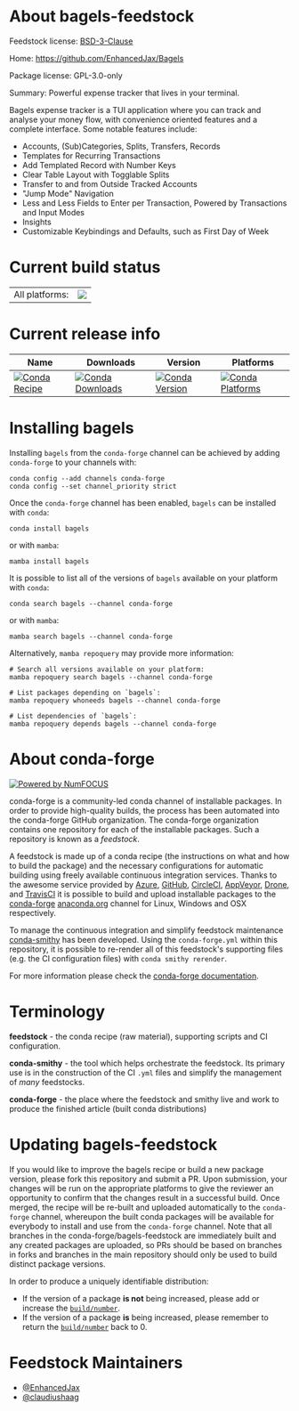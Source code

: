 About bagels-feedstock
======================

Feedstock license: [BSD-3-Clause](https://github.com/conda-forge/bagels-feedstock/blob/main/LICENSE.txt)

Home: https://github.com/EnhancedJax/Bagels

Package license: GPL-3.0-only

Summary: Powerful expense tracker that lives in your terminal.

Bagels expense tracker is a TUI application where you can track and analyse your money flow, with convenience oriented features and a complete interface.
Some notable features include:
- Accounts, (Sub)Categories, Splits, Transfers, Records
- Templates for Recurring Transactions
- Add Templated Record with Number Keys
- Clear Table Layout with Togglable Splits
- Transfer to and from Outside Tracked Accounts
- "Jump Mode" Navigation
- Less and Less Fields to Enter per Transaction, Powered by Transactions and Input Modes
- Insights
- Customizable Keybindings and Defaults, such as First Day of Week

Current build status
====================


<table><tr><td>All platforms:</td>
    <td>
      <a href="https://dev.azure.com/conda-forge/feedstock-builds/_build/latest?definitionId=24670&branchName=main">
        <img src="https://dev.azure.com/conda-forge/feedstock-builds/_apis/build/status/bagels-feedstock?branchName=main">
      </a>
    </td>
  </tr>
</table>

Current release info
====================

| Name | Downloads | Version | Platforms |
| --- | --- | --- | --- |
| [![Conda Recipe](https://img.shields.io/badge/recipe-bagels-green.svg)](https://anaconda.org/conda-forge/bagels) | [![Conda Downloads](https://img.shields.io/conda/dn/conda-forge/bagels.svg)](https://anaconda.org/conda-forge/bagels) | [![Conda Version](https://img.shields.io/conda/vn/conda-forge/bagels.svg)](https://anaconda.org/conda-forge/bagels) | [![Conda Platforms](https://img.shields.io/conda/pn/conda-forge/bagels.svg)](https://anaconda.org/conda-forge/bagels) |

Installing bagels
=================

Installing `bagels` from the `conda-forge` channel can be achieved by adding `conda-forge` to your channels with:

```
conda config --add channels conda-forge
conda config --set channel_priority strict
```

Once the `conda-forge` channel has been enabled, `bagels` can be installed with `conda`:

```
conda install bagels
```

or with `mamba`:

```
mamba install bagels
```

It is possible to list all of the versions of `bagels` available on your platform with `conda`:

```
conda search bagels --channel conda-forge
```

or with `mamba`:

```
mamba search bagels --channel conda-forge
```

Alternatively, `mamba repoquery` may provide more information:

```
# Search all versions available on your platform:
mamba repoquery search bagels --channel conda-forge

# List packages depending on `bagels`:
mamba repoquery whoneeds bagels --channel conda-forge

# List dependencies of `bagels`:
mamba repoquery depends bagels --channel conda-forge
```


About conda-forge
=================

[![Powered by
NumFOCUS](https://img.shields.io/badge/powered%20by-NumFOCUS-orange.svg?style=flat&colorA=E1523D&colorB=007D8A)](https://numfocus.org)

conda-forge is a community-led conda channel of installable packages.
In order to provide high-quality builds, the process has been automated into the
conda-forge GitHub organization. The conda-forge organization contains one repository
for each of the installable packages. Such a repository is known as a *feedstock*.

A feedstock is made up of a conda recipe (the instructions on what and how to build
the package) and the necessary configurations for automatic building using freely
available continuous integration services. Thanks to the awesome service provided by
[Azure](https://azure.microsoft.com/en-us/services/devops/), [GitHub](https://github.com/),
[CircleCI](https://circleci.com/), [AppVeyor](https://www.appveyor.com/),
[Drone](https://cloud.drone.io/welcome), and [TravisCI](https://travis-ci.com/)
it is possible to build and upload installable packages to the
[conda-forge](https://anaconda.org/conda-forge) [anaconda.org](https://anaconda.org/)
channel for Linux, Windows and OSX respectively.

To manage the continuous integration and simplify feedstock maintenance
[conda-smithy](https://github.com/conda-forge/conda-smithy) has been developed.
Using the ``conda-forge.yml`` within this repository, it is possible to re-render all of
this feedstock's supporting files (e.g. the CI configuration files) with ``conda smithy rerender``.

For more information please check the [conda-forge documentation](https://conda-forge.org/docs/).

Terminology
===========

**feedstock** - the conda recipe (raw material), supporting scripts and CI configuration.

**conda-smithy** - the tool which helps orchestrate the feedstock.
                   Its primary use is in the construction of the CI ``.yml`` files
                   and simplify the management of *many* feedstocks.

**conda-forge** - the place where the feedstock and smithy live and work to
                  produce the finished article (built conda distributions)


Updating bagels-feedstock
=========================

If you would like to improve the bagels recipe or build a new
package version, please fork this repository and submit a PR. Upon submission,
your changes will be run on the appropriate platforms to give the reviewer an
opportunity to confirm that the changes result in a successful build. Once
merged, the recipe will be re-built and uploaded automatically to the
`conda-forge` channel, whereupon the built conda packages will be available for
everybody to install and use from the `conda-forge` channel.
Note that all branches in the conda-forge/bagels-feedstock are
immediately built and any created packages are uploaded, so PRs should be based
on branches in forks and branches in the main repository should only be used to
build distinct package versions.

In order to produce a uniquely identifiable distribution:
 * If the version of a package **is not** being increased, please add or increase
   the [``build/number``](https://docs.conda.io/projects/conda-build/en/latest/resources/define-metadata.html#build-number-and-string).
 * If the version of a package **is** being increased, please remember to return
   the [``build/number``](https://docs.conda.io/projects/conda-build/en/latest/resources/define-metadata.html#build-number-and-string)
   back to 0.

Feedstock Maintainers
=====================

* [@EnhancedJax](https://github.com/EnhancedJax/)
* [@claudiushaag](https://github.com/claudiushaag/)

